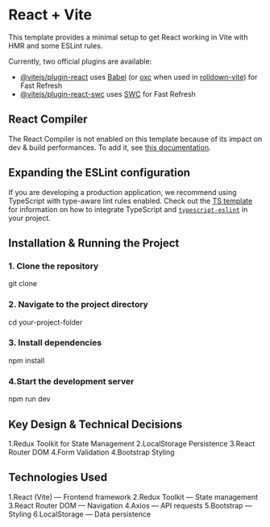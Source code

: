 # React + Vite

This template provides a minimal setup to get React working in Vite with HMR and some ESLint rules.

Currently, two official plugins are available:

- [@vitejs/plugin-react](https://github.com/vitejs/vite-plugin-react/blob/main/packages/plugin-react) uses [Babel](https://babeljs.io/) (or [oxc](https://oxc.rs) when used in [rolldown-vite](https://vite.dev/guide/rolldown)) for Fast Refresh
- [@vitejs/plugin-react-swc](https://github.com/vitejs/vite-plugin-react/blob/main/packages/plugin-react-swc) uses [SWC](https://swc.rs/) for Fast Refresh

## React Compiler

The React Compiler is not enabled on this template because of its impact on dev & build performances. To add it, see [this documentation](https://react.dev/learn/react-compiler/installation).

## Expanding the ESLint configuration

If you are developing a production application, we recommend using TypeScript with type-aware lint rules enabled. Check out the [TS template](https://github.com/vitejs/vite/tree/main/packages/create-vite/template-react-ts) for information on how to integrate TypeScript and [`typescript-eslint`](https://typescript-eslint.io) in your project.
## Installation & Running the Project
### 1. Clone the repository

git clone <your-repository-link>
### 2. Navigate to the project directory
cd your-project-folder
### 3. Install dependencies
npm install
### 4.Start the development server
npm run dev
## Key Design & Technical Decisions
1.Redux Toolkit for State Management
2.LocalStorage Persistence
3.React Router DOM
4.Form Validation
4.Bootstrap Styling
## Technologies Used
1.React (Vite) — Frontend framework
2.Redux Toolkit — State management
3.React Router DOM — Navigation
4.Axios — API requests
5.Bootstrap — Styling
6.LocalStorage — Data persistence
